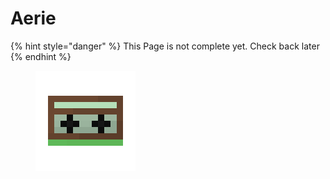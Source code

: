 # Aerie

{% hint style="danger" %}
This Page is not complete yet. Check back later
{% endhint %}

<figure><img src="https://github.com/ItsMePok/PFE/blob/wikiAssets/cassette/cassette_aerie.png?raw=true" alt=""><figcaption></figcaption></figure>

